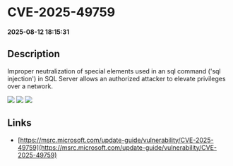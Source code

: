 # CVE-2025-49759

**2025-08-12 18:15:31**

## Description
Improper neutralization of special elements used in an sql command ('sql injection') in SQL Server allows an authorized attacker to elevate privileges over a network.

![](https://img.shields.io/static/v1?label=Score&message=8.8&color=red)
![](https://img.shields.io/static/v1?label=Severity&message=HIGH&color=red)
![](https://img.shields.io/static/v1?label=CWE&message=SQL&color=green)

## Links
- [https://msrc.microsoft.com/update-guide/vulnerability/CVE-2025-49759](https://msrc.microsoft.com/update-guide/vulnerability/CVE-2025-49759)
